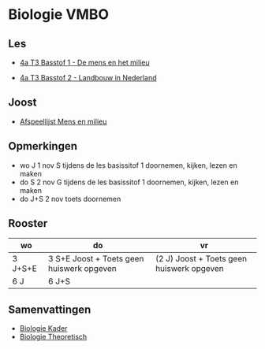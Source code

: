 # Biologie VMBO


## Les

* [4a T3 Basstof 1 - De mens en het milieu](lessen/bkt4/4A_T3B1.md)


* [4a T3 Basstof 2 - Landbouw in Nederland](lessen/bkt4/4A_T3B2.md)


## Joost

- [Afspeellijst Mens en milieu](https://www.youtube.com/watch?v=_um07B8zs7I&list=PLr1tx9agautFWIvgfVWZ_ctnioQeIzW3G)

<!--
Certainly! If you want to include an iteration in the markdown list, you can do so by numbering the items. Here's the modified list:

1. [basisstof](https://www.youtube.com/watch?v=_um07B8zs7I)
2. [basisstof](https://www.youtube.com/watch?v=jZXpL6pd8BQ)
3. [basisstof](https://www.youtube.com/watch?v=GXS77aTXgiM)
4. [basisstof](https://www.youtube.com/watch?v=rPdPgG0UP6g)
5. [basisstof](https://www.youtube.com/watch?v=kTGTABBNrHs)
6. [basisstof](https://www.youtube.com/watch?v=QJPJ0smpDDw)
7. [basisstof](https://www.youtube.com/watch?v=Pd66Z-ZzhU8)

This list includes both the term "basisstof" and the corresponding links.
-->

## Opmerkingen
* wo J 1 nov S tijdens de les basissitof 1 doornemen, kijken, lezen en maken
* do S 2 nov G tijdens de les basissitof 1 doornemen, kijken, lezen en maken
* do J+S 2 nov toets doornemen

## Rooster

|wo|do|vr|
|---|---|---|
|3 J+S+E| 3 S+E Joost + Toets geen huiswerk opgeven | (2 J) Joost + Toets geen huiswerk opgeven |
|6 J| 6 J+S||





<!--
- [YT B1 de mens en het milieu](https://youtu.be/_um07B8zs7I?si=Z7zrw6IdZ2MIbilG)
- [YT B2 voedselproductie](https://youtu.be/jZXpL6pd8BQ?si=Lv1MynuQzl29mL4K)
- [YT B3 landbouw in Nederland](https://youtu.be/GXS77aTXgiM?si=bO3NwwlXl2rQNrAS)
- [YT B4 energie](https://youtu.be/rPdPgG0UP6g?si=Agp1jRNd9TRsnJJF)
- [YT B5 klimaat](https://youtu.be/kTGTABBNrHs?si=1_pE-CeijyN231st)
- [YT B6 het water](https://youtu.be/QJPJ0smpDDw?si=z9il4QV6N3rKXkw_)
- [YT B7 uitstoot en afval](https://youtu.be/Pd66Z-ZzhU8?si=eamx3i99u5d98NI_)

- [Afspeellijst Ecologie](https://youtube.com/playlist?list=PLr1tx9agautHiXZ_Nv5KhEhJMzU9QLfCz&si=t1I8Evy4OUySoWud)
- [YT B1 ivnloeden uit het milieu](https://youtu.be/D709yBBfsEg?si=YpHeKvvN-7t_6kea)
- [YT B2 voedselrelaties](https://youtu.be/CflK9TW9DAU?si=8KvF4uZp37HsNebW)
- [YT B3 kringlopen](https://youtu.be/XEzLrjJsf7c?si=nvYAnIjoHNDWbBdD)
- [YT B4 piramiden](https://youtu.be/US-1D-NMXBI?si=iVu_ULyKbE9K10In)
- [YT B5 populaties](https://youtu.be/Jg30ELmtXXI?si=7_NrfjkL0Zjxigh7)
- [YT B6 aanpassingen bij dieren](https://youtu.be/92iYdmpyugs?si=62_HxPTDH60sa0-x)
- [YT B7 aanpassingen bij planten](https://youtu.be/CssnfSTPnhc?si=fsDXRjbwvMSJvr2k)


* [Alle afspeellijsten](https://www.youtube.com/@BiologiemetJoost/playlists?view=50&sort=dd&shelf_id=9)

## Samenvatting ecologie
- [Kader pdf Thema 2 mens en milieu samenvatting](samenvattingen/k/K_mensenmilieu.pdf)
- [Theoretisch pdf Thema 2 mens en milieu samenvatting](samenvattingen/tl/T_mensenmilieu.pdf)
- -->

## Samenvattingen
- [Biologie Kader](samenvattingen/k/SV3K4K.pdf)
- [Biologie Theoretisch](samenvattingen/tl/SV3T4T.pdf)






